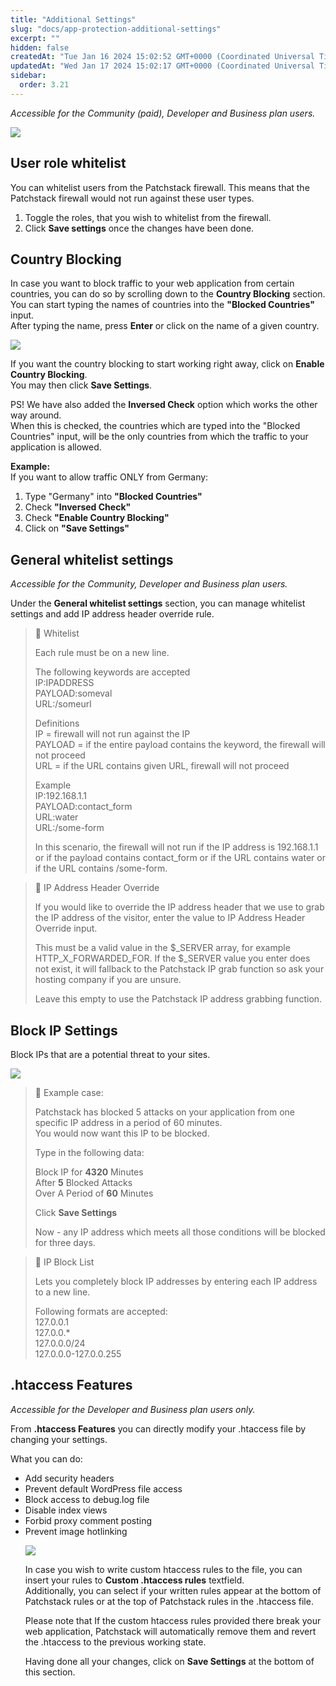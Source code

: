 ```yaml
---
title: "Additional Settings"
slug: "docs/app-protection-additional-settings"
excerpt: ""
hidden: false
createdAt: "Tue Jan 16 2024 15:02:52 GMT+0000 (Coordinated Universal Time)"
updatedAt: "Wed Jan 17 2024 15:02:17 GMT+0000 (Coordinated Universal Time)"
sidebar:
  order: 3.21
---
```

_Accessible for the Community (paid), Developer and Business plan users._

![](@images/e9a9dad-patchstack_protection_additional_settings.png)

## User role whitelist

You can whitelist users from the Patchstack firewall. This means that the Patchstack firewall would not run against these user types. 

1. Toggle the roles, that you wish to whitelist from the firewall. 
2. Click **Save settings** once the changes have been done.

## Country Blocking

In case you want to block traffic to your web application from certain countries, you can do so by scrolling down to the **Country Blocking** section.  
You can start typing the names of countries into the **"Blocked Countries"** input.  
After typing the name, press **Enter** or click on the name of a given country.

![](@images/09a9e14-small-Patchstack_-_country_blocking.png)

If you want the country blocking to start working right away, click on **Enable Country Blocking**.  
You may then click **Save Settings**.

PS! We have also added the **Inversed Check** option which works the other way around.  
When this is checked, the countries which are typed into the "Blocked Countries" input, will be the only countries from which the traffic to your application is allowed.

**Example:**  
If you want to allow traffic ONLY from Germany: 

<ol><li>Type "Germany" into <b>"Blocked Countries"</b></li>
<li>Check <b>"Inversed Check"</b></li>
<li>Check <b>"Enable Country Blocking"</b></li>
<li>Click on <b>"Save Settings"</b></li></ol>

## General whitelist settings

_Accessible for the Community, Developer and Business plan users._

Under the **General whitelist settings** section, you can manage whitelist settings and add IP address header override rule.

> 📘 Whitelist
> 
> Each rule must be on a new line.
> 
> The following keywords are accepted  
> IP:IPADDRESS  
> PAYLOAD:someval  
> URL:/someurl
> 
> Definitions  
> IP = firewall will not run against the IP  
> PAYLOAD = if the entire payload contains the keyword, the firewall will not proceed  
> URL = if the URL contains given URL, firewall will not proceed
> 
> Example  
> IP:192.168.1.1  
> PAYLOAD:contact_form  
> URL:water  
> URL:/some-form
> 
> In this scenario, the firewall will not run if the IP address is 192.168.1.1 or if the payload contains contact_form or if the URL contains water or if the URL contains /some-form.

> 📘 IP Address Header Override
> 
> If you would like to override the IP address header that we use to grab the IP address of the visitor, enter the value to IP Address Header Override input.
> 
> This must be a valid value in the $\_SERVER array, for example HTTP_X_FORWARDED_FOR. If the $\_SERVER value you enter does not exist, it will fallback to the Patchstack IP grab function so ask your hosting company if you are unsure.
> 
> Leave this empty to use the Patchstack IP address grabbing function.

## Block IP Settings

Block IPs that are a potential threat to your sites.

![](@images/1f3457c-patchstack_block_ips.png)

> 🚧 Example case:
> 
> Patchstack has blocked 5 attacks on your application from one specific IP address in a period of 60 minutes.  
> You would now want this IP to be blocked.
> 
> Type in the following data:
> 
> Block IP for **4320** Minutes  
> After **5** Blocked Attacks  
> Over A Period of **60** Minutes
> 
> Click **Save Settings**
> 
> Now - any IP address which meets all those conditions will be blocked for three days.

> 📘 IP Block List
> 
> Lets you completely block IP addresses by entering each IP address to a new line.
> 
> Following formats are accepted:  
> 127.0.0.1  
> 127.0.0.\*  
> 127.0.0.0/24  
> 127.0.0.0-127.0.0.255

## .htaccess Features

_Accessible for the Developer and Business plan users only._

From **.htaccess Features** you can directly modify your .htaccess file by changing your settings.

What you can do:

<ul>
<li>Add security headers</li>
<li>Prevent default WordPress file access</li>
<li>Block access to debug.log file</li>
<li>Disable index views</li>
<li>Forbid proxy comment posting</li>
<li>Prevent image hotlinking</li>
</ol>

![](@images/42ab5b5-small-Patchstack_-_Hardening_firewall.png)

In case you wish to write custom htaccess rules to the file, you can insert your rules to **Custom .htaccess rules** textfield.  
Additionally, you can select if your written rules appear at the bottom of Patchstack rules or at the top of Patchstack rules in the .htaccess file.

Please note that If the custom htaccess rules provided there break your web application, Patchstack will automatically remove them and revert the .htaccess to the previous working state.

Having done all your changes, click on **Save Settings** at the bottom of this section.
